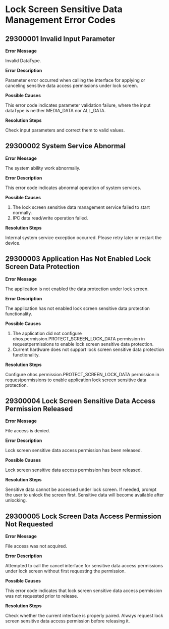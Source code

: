 # Lock Screen Sensitive Data Management Error Codes

## 29300001 Invalid Input Parameter

**Error Message**

Invalid DataType.

**Error Description**

Parameter error occurred when calling the interface for applying or canceling sensitive data access permissions under lock screen.

**Possible Causes**

This error code indicates parameter validation failure, where the input dataType is neither MEDIA_DATA nor ALL_DATA.

**Resolution Steps**

Check input parameters and correct them to valid values.

## 29300002 System Service Abnormal

**Error Message**

The system ability work abnormally.

**Error Description**

This error code indicates abnormal operation of system services.

**Possible Causes**

1. The lock screen sensitive data management service failed to start normally.
2. IPC data read/write operation failed.

**Resolution Steps**

Internal system service exception occurred. Please retry later or restart the device.

## 29300003 Application Has Not Enabled Lock Screen Data Protection

**Error Message**

The application is not enabled the data protection under lock screen.

**Error Description**

The application has not enabled lock screen sensitive data protection functionality.

**Possible Causes**

1. The application did not configure ohos.permission.PROTECT_SCREEN_LOCK_DATA permission in requestpermissions to enable lock screen sensitive data protection.
2. Current hardware does not support lock screen sensitive data protection functionality.

**Resolution Steps**

Configure ohos.permission.PROTECT_SCREEN_LOCK_DATA permission in requestpermissions to enable application lock screen sensitive data protection.

## 29300004 Lock Screen Sensitive Data Access Permission Released

**Error Message**

File access is denied.

**Error Description**

Lock screen sensitive data access permission has been released.

**Possible Causes**

Lock screen sensitive data access permission has been released.

**Resolution Steps**

Sensitive data cannot be accessed under lock screen. If needed, prompt the user to unlock the screen first. Sensitive data will become available after unlocking.

## 29300005 Lock Screen Data Access Permission Not Requested

**Error Message**

File access was not acquired.

**Error Description**

Attempted to call the cancel interface for sensitive data access permissions under lock screen without first requesting the permission.

**Possible Causes**

This error code indicates that lock screen sensitive data access permission was not requested prior to release.

**Resolution Steps**

Check whether the current interface is properly paired. Always request lock screen sensitive data access permission before releasing it.